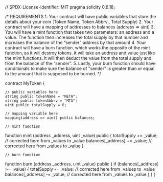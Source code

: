 // SPDX-License-Identifier: MIT
pragma solidity 0.8.18;

/*
       REQUIREMENTS
    1. Your contract will have public variables that store the details about your coin (Token Name, Token Abbrv., Total Supply)
    2. Your contract will have a mapping of addresses to balances (address => uint)
    3. You will have a mint function that takes two parameters: an address and a value. 
       The function then increases the total supply by that number and increases the balance 
       of the “sender” address by that amount
    4. Your contract will have a burn function, which works the opposite of the mint function, as it will destroy tokens. 
       It will take an address and value just like the mint functions. It will then deduct the value from the total supply 
       and from the balance of the “sender”.
    5. Lastly, your burn function should have conditionals to make sure the balance of "sender" is greater than or equal 
       to the amount that is supposed to be burned.
*/

contract MyToken {

    // public variables here
    string public tokenName = "META";
    string public tokenAbbrv = "MTA";
    uint public totalSupply = 0;

    // mapping variable here
    mapping(address => uint) public balances;

    // mint function
   function mint  (address _address, uint _value) public {
    totalSupply += _value; // corrected here from _values to _value
    balances[_address] += _value; // corrected here from _values to _value
    }

    // burn function
   function burn (address _address, uint _value) public {
    if (balances[_address] >= _value) {
    totalSupply -= _value; // corrected here from _values to _value
    balances[_address] -= _value; // corrected here from _values to _value
}
        }
}
